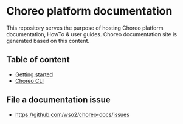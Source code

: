 # Choreo platform documentation

This repository serves the purpose of hosting Choreo platform documentation, HowTo & user guides. Choreo documentation site is generated based on this content.

## Table of content
- [Getting started](docs/getting-started.md)
- [Choreo CLI](docs/choreo-cli.md)

## File a documentation issue
- https://github.com/wso2/choreo-docs/issues
